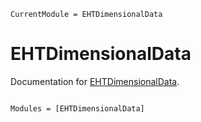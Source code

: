 ```@meta
CurrentModule = EHTDimensionalData
```

# EHTDimensionalData

Documentation for [EHTDimensionalData](https://github.com/EHTDimensionalData/EHTDimensionalData.jl).

```@index
```

```@autodocs
Modules = [EHTDimensionalData]
```
